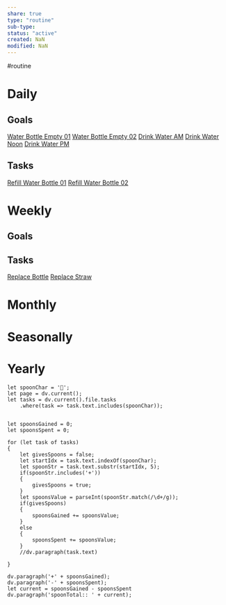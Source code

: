 ```yaml
---
share: true
type: "routine"
sub-type: 
status: "active"
created: NaN 
modified: NaN
---
```

 #routine

# Daily
## Goals
[Water Bottle Empty 01](./Water%20Bottle%20Empty%2001.md)
[Water Bottle Empty 02](./Water%20Bottle%20Empty%2002.md)
[Drink Water AM](./Drink%20Water%20AM.md)
[Drink Water Noon](./Drink%20Water%20Noon.md)
[Drink Water PM](./Drink%20Water%20PM.md)

## Tasks
[Refill Water Bottle 01](./Refill%20Water%20Bottle%2001.md)
[Refill Water Bottle 02](./Refill%20Water%20Bottle%2002.md)


# Weekly
## Goals
## Tasks
[Replace Bottle](./Replace%20Bottle.md)
[Replace Straw](./Replace%20Straw.md)

# Monthly
# Seasonally
# Yearly

```dataviewjs
let spoonChar = '🥄';
let page = dv.current();
let tasks = dv.current().file.tasks
	.where(task => task.text.includes(spoonChar));


let spoonsGained = 0;
let spoonsSpent = 0;

for (let task of tasks)
{
	let givesSpoons = false;
	let startIdx = task.text.indexOf(spoonChar);
	let spoonStr = task.text.substr(startIdx, 5);
	if(spoonStr.includes('+'))
	{
		givesSpoons = true;
	}
	let spoonsValue = parseInt(spoonStr.match(/\d+/g));
	if(givesSpoons)
	{
		spoonsGained += spoonsValue;
	}		
	else
	{
		spoonsSpent += spoonsValue;
	}
	//dv.paragraph(task.text)
	
}

dv.paragraph('+' + spoonsGained);
dv.paragraph('-' + spoonsSpent);
let current = spoonsGained - spoonsSpent
dv.paragraph('spoonTotal:: ' + current);
